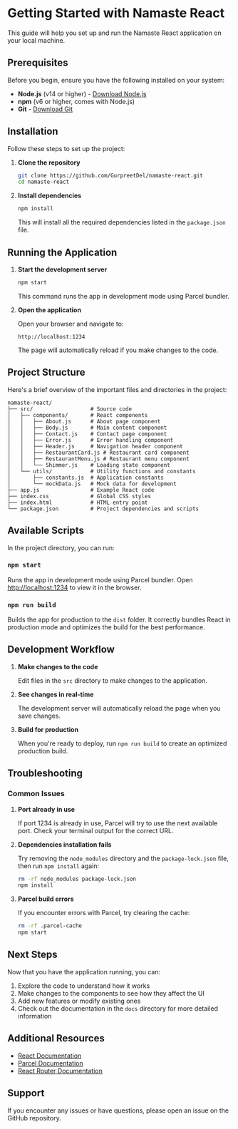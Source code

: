 # Getting Started with Namaste React

This guide will help you set up and run the Namaste React application on your local machine.

## Prerequisites

Before you begin, ensure you have the following installed on your system:

- **Node.js** (v14 or higher) - [Download Node.js](https://nodejs.org/)
- **npm** (v6 or higher, comes with Node.js)
- **Git** - [Download Git](https://git-scm.com/downloads)

## Installation

Follow these steps to set up the project:

1. **Clone the repository**

   ```bash
   git clone https://github.com/GurpreetDel/namaste-react.git
   cd namaste-react
   ```

2. **Install dependencies**

   ```bash
   npm install
   ```

   This will install all the required dependencies listed in the `package.json` file.

## Running the Application

1. **Start the development server**

   ```bash
   npm start
   ```

   This command runs the app in development mode using Parcel bundler.

2. **Open the application**

   Open your browser and navigate to:
   ```
   http://localhost:1234
   ```

   The page will automatically reload if you make changes to the code.

## Project Structure

Here's a brief overview of the important files and directories in the project:

```
namaste-react/
├── src/                  # Source code
│   ├── components/       # React components
│   │   ├── About.js      # About page component
│   │   ├── Body.js       # Main content component
│   │   ├── Contact.js    # Contact page component
│   │   ├── Error.js      # Error handling component
│   │   ├── Header.js     # Navigation header component
│   │   ├── RestaurantCard.js # Restaurant card component
│   │   ├── RestaurantMenu.js # Restaurant menu component
│   │   └── Shimmer.js    # Loading state component
│   └── utils/            # Utility functions and constants
│       ├── constants.js  # Application constants
│       └── mockData.js   # Mock data for development
├── app.js                # Example React code
├── index.css             # Global CSS styles
├── index.html            # HTML entry point
└── package.json          # Project dependencies and scripts
```

## Available Scripts

In the project directory, you can run:

### `npm start`

Runs the app in development mode using Parcel bundler.
Open [http://localhost:1234](http://localhost:1234) to view it in the browser.

### `npm run build`

Builds the app for production to the `dist` folder.
It correctly bundles React in production mode and optimizes the build for the best performance.

## Development Workflow

1. **Make changes to the code**

   Edit files in the `src` directory to make changes to the application.

2. **See changes in real-time**

   The development server will automatically reload the page when you save changes.

3. **Build for production**

   When you're ready to deploy, run `npm run build` to create an optimized production build.

## Troubleshooting

### Common Issues

1. **Port already in use**

   If port 1234 is already in use, Parcel will try to use the next available port. Check your terminal output for the correct URL.

2. **Dependencies installation fails**

   Try removing the `node_modules` directory and the `package-lock.json` file, then run `npm install` again:

   ```bash
   rm -rf node_modules package-lock.json
   npm install
   ```

3. **Parcel build errors**

   If you encounter errors with Parcel, try clearing the cache:

   ```bash
   rm -rf .parcel-cache
   npm start
   ```

## Next Steps

Now that you have the application running, you can:

1. Explore the code to understand how it works
2. Make changes to the components to see how they affect the UI
3. Add new features or modify existing ones
4. Check out the documentation in the `docs` directory for more detailed information

## Additional Resources

- [React Documentation](https://reactjs.org/docs/getting-started.html)
- [Parcel Documentation](https://parceljs.org/docs/)
- [React Router Documentation](https://reactrouter.com/en/main)

## Support

If you encounter any issues or have questions, please open an issue on the GitHub repository.